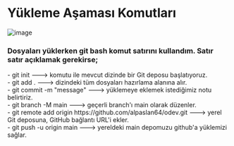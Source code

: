 <h1>Yükleme Aşaması Komutları</h1>

![image](https://github.com/user-attachments/assets/7cc3af46-3b3b-4dbb-a5e0-e8b83e9a14d0)

<h3>Dosyaları yüklerken git bash komut satırını kullandım. Satır satır açıklamak gerekirse;<br></h3>
- git init ---> komutu ile mevcut dizinde bir Git deposu başlatıyoruz.<br>
- git add . ---> dizindeki tüm dosyaları hazırlama alanına alır.<br>
- git commit -m "message" ---> yüklemeye eklemek istediğimiz notu belirtiriz.<br>
- git branch -M main ---> geçerli branch'ı main olarak düzenler.<br>
- git remote add origin https://github.com/alpaslan64/odev.git ---> yerel Git deposuna, GitHub bağlantı URL'i ekler.<br>
- git push -u origin main ---> yereldeki main depomuzu github'a yüklemizi sağlar.<br>
